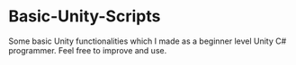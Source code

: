 # Basic-Unity-Scripts
Some basic Unity functionalities which I made as a beginner level Unity C# programmer. Feel free to improve and use.
